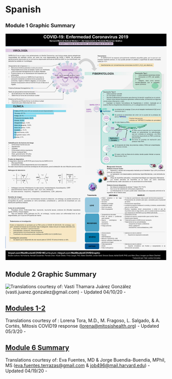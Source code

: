 # Spanish

### Module 1 Graphic Summary

![Translations courtesy of: Vasti Thamara Ju&#xE1;rez Gonz&#xE1;lez \(vasti.juarez.gonzalez@gmail.com\) - Updated 04/10/20 - ](../../.gitbook/assets/harvard-medical-school-covid-19-education-committee-modulo-1-abstract-grafico-oberfeld_vasti-thamara.jpeg)

## Module 2 Graphic Summary

![Translations courtesy of: Vasti Thamara Ju&#xE1;rez Gonz&#xE1;lez \(vasti.juarez.gonzalez@gmail.com\) - Updated 04/10/20 - ](../../.gitbook/assets/module_2_graphic_abstract_spanish_covid-19_040420_modulo_2.jpg)

## [Modules 1-2 ](https://drive.google.com/drive/u/3/folders/1I28wCuFsVDXmY8APdFlKLjl2G9NELQ1w)

Translations courtesy of : Lorena Tora, M.D., M. Fragoso, L. Salgado, & A. Cortés, Mitosis COVID19 response \(lorena@mitosishealth.org\)                                                  - Updated 05/3/20 - 

## [Module 6 Summary ](https://docs.google.com/document/d/1VLkEOt18zKEusdKWnzOgx7Mp17vb867Y5_W3qNNEip4/edit?usp=sharing)

Translations courtesy of: Eva Fuentes, MD & Jorge Buendia-Buendia, MPhil, MS \(eva.fuentes.terrazas@gmail.com & job496@mail.harvard.edu\)                                   - Updated 04/19/20 - 

#### 






